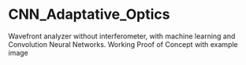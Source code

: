 # CNN_Adaptative_Optics

Wavefront analyzer without
interferometer, with
machine learning and Convolution Neural Networks. 
Working Proof of Concept with example image
